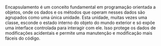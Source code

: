 Encapsulamento é um conceito fundamental em programação orientada a objetos, onde os dados e os métodos que operam 
nesses dados são agrupados como uma única unidade. Esta unidade, muitas vezes uma classe, esconde o estado interno
do objeto do mundo exterior e só expõe uma interface controlada para interagir com ele. Isso protege os dados de 
modificações acidentais e permite uma manutenção e modificação mais fáceis do código.